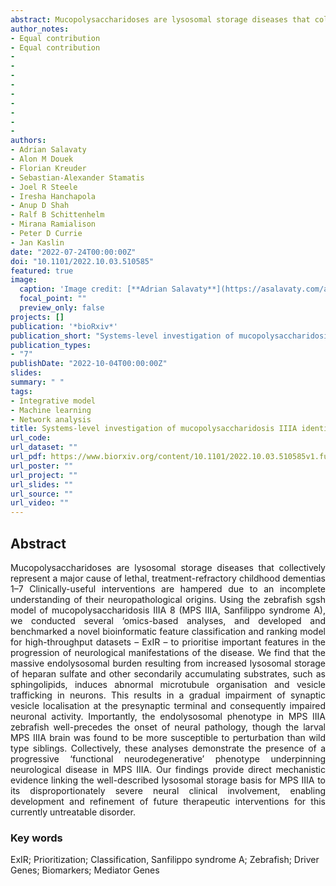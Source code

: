 ```yaml
---
abstract: Mucopolysaccharidoses are lysosomal storage diseases that collectively represent a major cause of lethal, treatment-refractory childhood dementias 1–7 Clinically-useful interventions are hampered due to an incomplete understanding of their neuropathological origins. Using the zebrafish sgsh model of mucopolysaccharidosis IIIA 8 (MPS IIIA, Sanfilippo syndrome A), we conducted several ‘omics-based analyses, and developed and benchmarked a novel bioinformatic feature classification and ranking model for high-throughput datasets – ExIR – to prioritise important features in the progression of neurological manifestations of the disease. We find that the massive endolysosomal burden resulting from increased lysosomal storage of heparan sulfate and other secondarily accumulating substrates, such as sphingolipids, induces abnormal microtubule organisation and vesicle trafficking in neurons. This results in a gradual impairment of synaptic vesicle localisation at the presynaptic terminal and consequently impaired neuronal activity. Importantly, the endolysosomal phenotype in MPS IIIA zebrafish well-precedes the onset of neural pathology, though the larval MPS IIIA brain was found to be more susceptible to perturbation than wild type siblings. Collectively, these analyses demonstrate the presence of a progressive ‘functional neurodegenerative’ phenotype underpinning neurological disease in MPS IIIA. Our findings provide direct mechanistic evidence linking the well-described lysosomal storage basis for MPS IIIA to its disproportionately severe neural clinical involvement, enabling development and refinement of future therapeutic interventions for this currently untreatable disorder.
author_notes:
- Equal contribution
- Equal contribution
- 
- 
- 
- 
- 
- 
- 
- 
- 
authors:
- Adrian Salavaty
- Alon M Douek
- Florian Kreuder
- Sebastian-Alexander Stamatis
- Joel R Steele
- Iresha Hanchapola
- Anup D Shah
- Ralf B Schittenhelm
- Mirana Ramialison
- Peter D Currie
- Jan Kaslin
date: "2022-07-24T00:00:00Z"
doi: "10.1101/2022.10.03.510585"
featured: true
image:
  caption: 'Image credit: [**Adrian Salavaty**](https://asalavaty.com/author/adrian-salavaty/)'
  focal_point: ""
  preview_only: false
projects: []
publication: '*bioRxiv*'
publication_short: "Systems-level investigation of mucopolysaccharidosis IIIA using the ExIR model"
publication_types:
- "7"
publishDate: "2022-10-04T00:00:00Z"
slides: 
summary: " "
tags:
- Integrative model
- Machine learning
- Network analysis
title: Systems-level investigation of mucopolysaccharidosis IIIA identifies deficient synaptic activity as a key driver of disease progression
url_code: 
url_dataset: ""
url_pdf: https://www.biorxiv.org/content/10.1101/2022.10.03.510585v1.full.pdf
url_poster: ""
url_project: ""
url_slides: ""
url_source: ""
url_video: ""
---
```


## **Abstract**  
<div style="text-align: justify">
Mucopolysaccharidoses are lysosomal storage diseases that collectively represent a major cause of lethal, treatment-refractory childhood dementias 1–7 Clinically-useful interventions are hampered due to an incomplete understanding of their neuropathological origins. Using the zebrafish sgsh model of mucopolysaccharidosis IIIA 8 (MPS IIIA, Sanfilippo syndrome A), we conducted several ‘omics-based analyses, and developed and benchmarked a novel bioinformatic feature classification and ranking model for high-throughput datasets – ExIR – to prioritise important features in the progression of neurological manifestations of the disease. We find that the massive endolysosomal burden resulting from increased lysosomal storage of heparan sulfate and other secondarily accumulating substrates, such as sphingolipids, induces abnormal microtubule organisation and vesicle trafficking in neurons. This results in a gradual impairment of synaptic vesicle localisation at the presynaptic terminal and consequently impaired neuronal activity. Importantly, the endolysosomal phenotype in MPS IIIA zebrafish well-precedes the onset of neural pathology, though the larval MPS IIIA brain was found to be more susceptible to perturbation than wild type siblings. Collectively, these analyses demonstrate the presence of a progressive ‘functional neurodegenerative’ phenotype underpinning neurological disease in MPS IIIA. Our findings provide direct mechanistic evidence linking the well-described lysosomal storage basis for MPS IIIA to its disproportionately severe neural clinical involvement, enabling development and refinement of future therapeutic interventions for this currently untreatable disorder.
</div>

### **Key words**
ExIR; Prioritization; Classification, Sanfilippo syndrome A; Zebrafish; Driver Genes; Biomarkers; Mediator Genes
